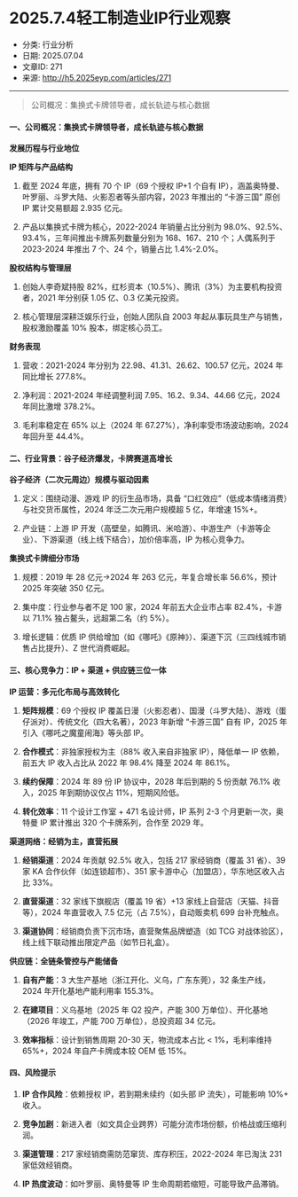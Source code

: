 # 2025.7.4轻工制造业IP行业观察

- 分类: 行业分析
- 日期: 2025.07.04
- 文章ID: 271
- 来源: http://h5.2025eyp.com/articles/271

---

> 公司概况：集换式卡牌领导者，成长轨迹与核心数据

#### **一、公司概况：集换式卡牌领导者，成长轨迹与核心数据**

**发展历程与行业地位**

**IP 矩阵与产品结构**

1. 截至 2024 年底，拥有 70 个 IP（69 个授权 IP+1 个自有 IP），涵盖奥特曼、叶罗丽、斗罗大陆、火影忍者等头部内容，2023 年推出的 “卡游三国” 原创 IP 累计交易额超 2.935 亿元。

2. 产品以集换式卡牌为核心，2022-2024 年销量占比分别为 98.0%、92.5%、93.4%，三年间推出卡牌系列数量分别为 168、167、210 个；人偶系列于 2023-2024 年推出 7 个、24 个，销量占比 1.4%-2.0%。

**股权结构与管理层**

1. 创始人李奇斌持股 82%，红杉资本（10.5%）、腾讯（3%）为主要机构投资者，2021 年分别获 1.05 亿、0.3 亿美元投资。

2. 核心管理层深耕泛娱乐行业，创始人团队自 2003 年起从事玩具生产与销售，股权激励覆盖 10% 股本，绑定核心员工。

**财务表现**

1. 营收：2021-2024 年分别为 22.98、41.31、26.62、100.57 亿元，2024 年同比增长 277.8%。

2. 净利润：2021-2024 年经调整利润 7.95、16.2、9.34、44.66 亿元，2024 年同比激增 378.2%。

3. 毛利率稳定在 65% 以上（2024 年 67.27%），净利率受市场波动影响，2024 年回升至 44.4%。

#### **二、行业背景：谷子经济爆发，卡牌赛道高增长**

**谷子经济（二次元周边）规模与驱动因素**

1. 定义：围绕动漫、游戏 IP 的衍生品市场，具备 “口红效应”（低成本情绪消费）与社交货币属性，2024 年泛二次元用户规模超 5 亿，年增速 15%+。

2. 产业链：上游 IP 开发（高壁垒，如腾讯、米哈游）、中游生产（卡游等企业）、下游渠道（线上线下结合），加价倍率高，IP 为核心竞争力。

**集换式卡牌细分市场**

1. 规模：2019 年 28 亿元→2024 年 263 亿元，年复合增长率 56.6%，预计 2025 年突破 350 亿元。

2. 集中度：行业参与者不足 100 家，2024 年前五大企业市占率 82.4%，卡游以 71.1% 独占鳌头，远超第二名（约 5%）。

3. 增长逻辑：优质 IP 供给增加（如《哪吒》《原神》）、渠道下沉（三四线城市销售占比提升）、Z 世代消费崛起。

#### **三、核心竞争力：IP + 渠道 + 供应链三位一体**

**IP 运营：多元化布局与高效转化**

1. **矩阵规模**：69 个授权 IP 覆盖日漫（火影忍者）、国漫（斗罗大陆）、游戏（蛋仔派对）、传统文化（四大名著），2023 年新增 “卡游三国” 自有 IP，2025 年引入《哪吒之魔童闹海》等头部 IP。

2. **合作模式**：非独家授权为主（88% 收入来自非独家 IP），降低单一 IP 依赖，前五大 IP 收入占比从 2022 年 98.4% 降至 2024 年 86.1%。

3. **续约保障**：2024 年 89 份 IP 协议中，2028 年后到期的 5 份贡献 76.1% 收入，2025 年到期协议仅占 11%，短期风险低。

4. **转化效率**：11 个设计工作室 + 471 名设计师，IP 系列 2-3 个月更新一次，奥特曼 IP 累计推出 320 个卡牌系列，合作至 2029 年。

**渠道网络：经销为主，直营拓展**

1. **经销渠道**：2024 年贡献 92.5% 收入，包括 217 家经销商（覆盖 31 省）、39 家 KA 合作伙伴（如连锁超市）、351 家卡游中心（加盟店），华东地区收入占比 33%。

2. **直营渠道**：32 家线下旗舰店（覆盖 19 省）+13 家线上自营店（天猫、抖音等），2024 年直营收入 7.5 亿元（占 7.5%），自动贩卖机 699 台补充触点。

3. **渠道协同**：经销商负责下沉市场，直营聚焦品牌塑造（如 TCG 对战体验区），线上线下联动推出限定产品（如节日礼盒）。

**供应链：全链条管控与产能储备**

1. **自有产能**：3 大生产基地（浙江开化、义乌，广东东莞），32 条生产线，2024 年开化基地产能利用率 155.3%。

2. **在建项目**：义乌基地（2025 年 Q2 投产，产能 300 万单位）、开化基地（2026 年竣工，产能 700 万单位），总投资超 34 亿元。

3. **效率指标**：设计到销售周期 20-30 天，物流成本占比 < 1%，毛利率维持 65%+，2024 年自产卡牌成本较 OEM 低 15%。

#### **四、风险提示**

1. **IP 合作风险**：依赖授权 IP，若到期未续约（如头部 IP 流失），可能影响 10%+ 收入。

2. **竞争加剧**：新进入者（如文具企业跨界）可能分流市场份额，价格战或压缩利润。

3. **渠道管理**：217 家经销商需防范窜货、库存积压，2022-2024 年已淘汰 231 家低效经销商。

4. **IP 热度波动**：如叶罗丽、奥特曼等 IP 生命周期若缩短，可能导致产品滞销。
